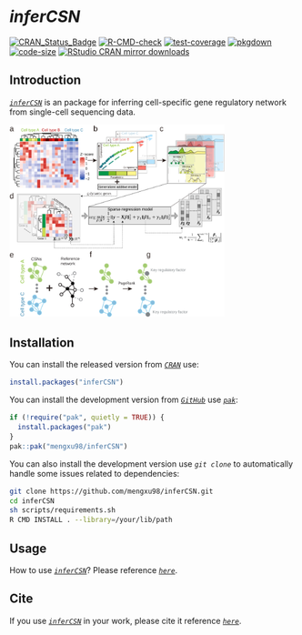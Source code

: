 # ***inferCSN***

<!-- badges: start -->

[![CRAN_Status_Badge](https://www.r-pkg.org/badges/version/inferCSN)](https://github.com/cran/inferCSN) [![R-CMD-check](https://github.com/mengxu98/inferCSN/actions/workflows/R-CMD-check.yaml/badge.svg)](https://github.com/mengxu98/inferCSN/actions/workflows/R-CMD-check.yaml) [![test-coverage](https://github.com/mengxu98/inferCSN/actions/workflows/test-coverage.yaml/badge.svg)](https://github.com/mengxu98/inferCSN/actions/workflows/test-coverage.yaml) [![pkgdown](https://github.com/mengxu98/inferCSN/actions/workflows/pkgdown.yaml/badge.svg)](https://mengxu98.github.io/inferCSN/reference/index.html) [![code-size](https://img.shields.io/github/languages/code-size/mengxu98/inferCSN)](https://github.com/mengxu98/inferCSN) [![RStudio CRAN mirror downloads](http://cranlogs.r-pkg.org/badges/grand-total/inferCSN)](https://CRAN.R-project.org/package=inferCSN)

<!-- badges: end -->

## **Introduction**

[*`inferCSN`*](https://mengxu98.github.io/inferCSN/) is an package for inferring cell-specific gene regulatory network from single-cell sequencing data.

<img src="man/figures/inferCSN.svg" width="75%"/>

## **Installation**

You can install the released version from [*`CRAN`*](https://github.com/cran) use:

``` r
install.packages("inferCSN")
```

You can install the development version from [*`GitHub`*](https://github.com/mengxu98/inferCSN) use [*`pak`*](https://github.com/r-lib/pak):

``` r
if (!require("pak", quietly = TRUE)) {
  install.packages("pak")
}
pak::pak("mengxu98/inferCSN")
```

You can also install the development version use *`git clone`* to automatically handle some issues related to dependencies:

``` bash
git clone https://github.com/mengxu98/inferCSN.git
cd inferCSN
sh scripts/requirements.sh
R CMD INSTALL . --library=/your/lib/path
```

## **Usage**

How to use [*`inferCSN`*](https://mengxu98.github.io/inferCSN/)? Please reference [*`here`*](https://mengxu98.github.io/inferCSN/reference/index.html).

## **Cite**

If you use [*`inferCSN`*](https://github.com/mengxu98/inferCSN) in your work, please cite it reference [*`here`*](https://github.com/mengxu98/inferCSN/blob/main/src/README.cpp).
